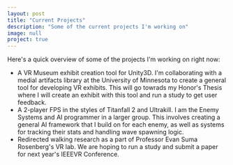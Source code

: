 ```yaml
---
layout: post
title: "Current Projects"
description: "Some of the current projects I'm working on"
image: null
project: true
---
```


Here's a quick overview of some of the projects I'm working on right now:
<ul>
    <li>A VR Museum exhibit creation tool for Unity3D. I'm collaborating with a medial artifacts library at the University of Minnesota to create a general tool for developing VR exhibits. This will go towrads my Honor's Thesis where I will create an exhibit with this tool and run a study to get user feedback.</li>
    <li>A 2-player FPS in the styles of Titanfall 2 and Ultrakill. I am the Enemy Systems and AI programmer in a larger group. This involves creating a general AI framework that I build on for each enemy, as well as systems for tracking their stats and handling wave spawning logic.</li>
    <li>Redirected walking research as a part of Professor Evan Suma Rosenberg's VR lab. We are hoping to run a study and submit a paper for next year's IEEEVR Conference.</li>
</ul>
